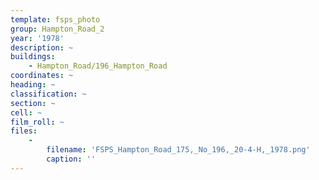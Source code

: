 ```yaml
---
template: fsps_photo
group: Hampton_Road_2
year: '1978'
description: ~
buildings:
    - Hampton_Road/196_Hampton_Road
coordinates: ~
heading: ~
classification: ~
section: ~
cell: ~
film_roll: ~
files:
    -
        filename: 'FSPS_Hampton_Road_175,_No_196,_20-4-H,_1978.png'
        caption: ''
---
```

